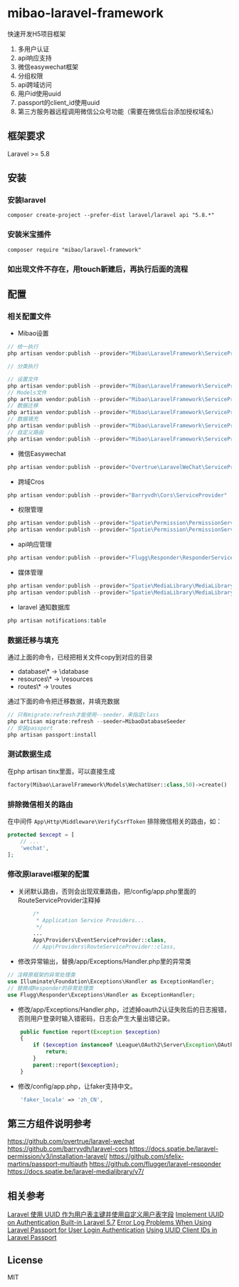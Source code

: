 <!--
 * @Description: In User Settings Edit
 * @Author: your name
 * @Date: 2019-09-05 22:11:39
 * @LastEditTime: 2019-09-05 22:11:39
 * @LastEditors: your name
 -->
# mibao-laravel-framework

快速开发H5项目框架

1. 多用户认证
2. api响应支持
3. 微信easywechat框架
4. 分组权限
5. api跨域访问
6. 用户id使用uuid
7. passport的client_id使用uuid
8. 第三方服务器远程调用微信公众号功能（需要在微信后台添加授权域名）

## 框架要求

Laravel >= 5.8

## 安装

### 安装laravel

```shell
composer create-project --prefer-dist laravel/laravel api "5.8.*"
```

### 安装米宝插件

```shell
composer require "mibao/laravel-framework"
```

### 如出现文件不存在，用touch新建后，再执行后面的流程

## 配置

### 相关配置文件

* Mibao设置

```php
// 统一执行
php artisan vendor:publish --provider="Mibao\LaravelFramework\ServiceProvider"
```

```php
// 分类执行

// 设置文件
php artisan vendor:publish --provider="Mibao\LaravelFramework\ServiceProvider" --tag="config"
// Models文件
php artisan vendor:publish --provider="Mibao\LaravelFramework\ServiceProvider" --tag="models"
// 数据迁移
php artisan vendor:publish --provider="Mibao\LaravelFramework\ServiceProvider" --tag="migrations"
// 数据填充
php artisan vendor:publish --provider="Mibao\LaravelFramework\ServiceProvider" --tag="seeds"
// 自定义路由
php artisan vendor:publish --provider="Mibao\LaravelFramework\ServiceProvider" --tag="routes"
```

* 微信Easywechat

```php
php artisan vendor:publish --provider="Overtrue\LaravelWeChat\ServiceProvider"
```

* 跨域Cros

```php
php artisan vendor:publish --provider="Barryvdh\Cors\ServiceProvider"
```

* 权限管理

```php
php artisan vendor:publish --provider="Spatie\Permission\PermissionServiceProvider" --tag="migrations"
php artisan vendor:publish --provider="Spatie\Permission\PermissionServiceProvider" --tag="config"
```

* api响应管理

```php
php artisan vendor:publish --provider="Flugg\Responder\ResponderServiceProvider"
```

* 媒体管理

```php
php artisan vendor:publish --provider="Spatie\MediaLibrary\MediaLibraryServiceProvider" --tag="migrations"
php artisan vendor:publish --provider="Spatie\MediaLibrary\MediaLibraryServiceProvider" --tag="config"
```

* laravel 通知数据库

```php
php artisan notifications:table
```

### 数据迁移与填充

通过上面的命令，已经把相关文件copy到对应的目录

* database\\* -> \database
* resources\\* -> \resources
* routes\\* -> \routes

通过下面的命令把迁移数据，并填充数据

```php
// 只有migrate:refresh才能使用--seeder，来指定class
php artisan migrate:refresh --seeder=MibaoDatabaseSeeder
// 安装passport
php artisan passport:install
```

### 测试数据生成

在php artisan tinx里面，可以直接生成

```php
factory(Mibao\LaravelFramework\Models\WechatUser::class,50)->create()
```

### 排除微信相关的路由

在中间件 `App\Http\Middleware\VerifyCsrfToken` 排除微信相关的路由，如：

```php
protected $except = [
    // ...
    'wechat',
];
```

### 修改原laravel框架的配置

* 关闭默认路由，否则会出现双重路由，把/config/app.php里面的RouteServiceProvider注释掉

```php
        /*
         * Application Service Providers...
         */
        ...
        App\Providers\EventServiceProvider::class,
        // App\Providers\RouteServiceProvider::class,
```

* 修改异常输出，替换/app/Exceptions/Handler.php里的异常类

```php
// 注释原框架的异常处理类
use Illuminate\Foundation\Exceptions\Handler as ExceptionHandler;
// 替换成Responder的异常处理类
use Flugg\Responder\Exceptions\Handler as ExceptionHandler;
```

* 修改/app/Exceptions/Handler.php，过滤掉oauth2认证失败后的日志报错，否则用户登录时输入错密码，日志会产生大量出错记录。

```php
    public function report(Exception $exception)
    {
        if ($exception instanceof \League\OAuth2\Server\Exception\OAuthServerException && $exception->getCode() == 6) {
            return;
        }
        parent::report($exception);
    }
```

* 修改/config/app.php，让faker支持中文。

```php
    'faker_locale' => 'zh_CN',
```

## 第三方组件说明参考

<https://github.com/overtrue/laravel-wechat>
<https://github.com/barryvdh/laravel-cors>
<https://docs.spatie.be/laravel-permission/v3/installation-laravel/>
<https://github.com/sfelix-martins/passport-multiauth>
<https://github.com/flugger/laravel-responder>
<https://docs.spatie.be/laravel-medialibrary/v7/>

## 相关参考

[Laravel 使用 UUID 作为用户表主键并使用自定义用户表字段](https://nova.moe/laravel-use-uuid-as-primary-key-with-custom-authentication-fields/)
[Implement UUID on Authentication Built-in Laravel 5.7](https://medium.com/@didin.ahmadi/implement-uuid-on-authentication-built-in-laravel-5-7-e289e6a5a9a5)
[Error Log Problems When Using Laravel Passport for User Login Authentication](https://laracasts.com/discuss/channels/laravel/error-log-problems-when-using-laravel-passport-for-user-login-authentication?page=1)
[Using UUID Client IDs in Laravel Passport](https://mlo.io/blog/2018/08/17/laravel-passport-uuid/)

## License

MIT
